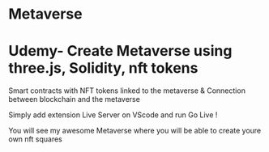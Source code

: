 # Metaverse

# Udemy- Create Metaverse using three.js, Solidity, nft tokens

Smart contracts with NFT tokens linked to the metaverse
& Connection between blockchain and the metaverse 


Simply add extension Live Server on VScode and run Go Live !

You will see my awesome Metaverse where you will be able to create youre own nft squares
